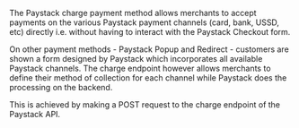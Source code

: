 The Paystack charge payment method allows merchants to accept payments on the various Paystack payment channels (card, bank, USSD, etc) directly i.e. without having to interact with the Paystack Checkout form.

On other payment methods - Paystack Popup and Redirect - customers are shown a form designed by Paystack which incorporates all available Paystack channels. The charge endpoint however allows merchants to define their method of collection for each channel while Paystack does the processing on the backend.

This is achieved by making a POST request to the charge endpoint of the Paystack API.